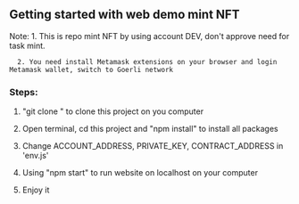 ## Getting started with web demo mint NFT

Note: 1. This is repo mint NFT by using account DEV, don't approve need for task mint. 
      
      
      2. You need install Metamask extensions on your browser and login Metamask wallet, switch to Goerli network

### Steps:

1. "git clone " to clone this project on you computer

2. Open terminal, cd this project and "npm install" to install all packages

3. Change ACCOUNT_ADDRESS, PRIVATE_KEY, CONTRACT_ADDRESS in 'env.js'

4. Using "npm start" to run website on localhost on your computer

5. Enjoy it
